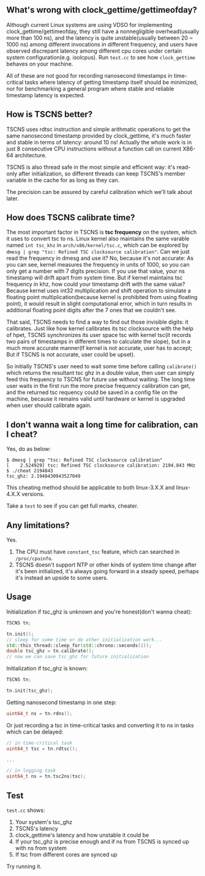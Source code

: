 ## What's wrong with clock_gettime/gettimeofday?
Although current Linux systems are using VDSO for implementing clock_gettime/gettimeofday, they still have a nonnegligible overhead(usually more than 100 ns), and the latency is quite unstable(usually between 20 ~ 1000 ns) among different invocations in different frequency, and users have observed discrepant latency among different cpu cores under certain system configuration(e.g. isolcpus). Run `test.cc` to see how `clock_gettime` behaves on your machine.

All of these are not good for recording nanosecond timestamps in time-critical tasks where latency of getting timestamp itself should be minimized, nor for benchmarking a general program where stable and reliable timestamp latency is expected.

## How is TSCNS better?
TSCNS uses rdtsc instruction and simple arithmatic operations to get the same nanosecond timestamp provided by clock_gettime, it's much faster and stable in terms of latency: around 10 ns! Actually the whole work is in just 8 consecutive CPU instructions without a function call on current X86-64 architecture.

TSCNS is also thread safe in the most simple and efficient way: it's read-only after initialization, so different threads can keep TSCNS's member variable in the cache for as long as they can.

The precision can be assured by careful calibration which we'll talk about later.

## How does TSCNS calibrate time?
The most important factor in TSCNS is **tsc frequency** on the system, which it uses to convert tsc to ns. Linux kernel also maintains the same varable named `int tsc_khz` in `arch/x86/kernel/tsc.c`, which can be explored by `dmesg | grep "tsc: Refined TSC clocksource calibration"`. Can we just read the frequency in dmesg and use it? No, because it's not accurate: As you can see, kernel measures the frequency in units of 1000, so you can only get a number with 7 digits precision. If you use that value, your ns timestamp will drift apart from system time. But if kernel maintains tsc frequency in khz, how could your timestamp drift with the same value? Because kernel uses int32 multiplication and shift operation to simulate a floating point multiplication(because kernel is prohibited from using floating point), it would result in slight computational error, which in turn results in additional floating point digits after the 7 ones that we couldn't see. 

That said, TSCNS needs to find a way to find out those invisible digits: it calibrates. Just like how kernel calibrates its tsc clocksource with the help of hpet, TSCNS synchronizes its user space tsc with kernel tsc(it records two pairs of timestamps in different times to calculate the slope), but in a much more accurate manner(If kernel is not accurate, user has to accept; But if TSCNS is not accurate, user could be upset). 

So initially TSCNS's user need to wait some time before calling `calibrate()` which returns the resultant tsc ghz in a double value, then user can simply feed this frequency to TSCNS for future use without waiting. The long time user waits in the first run the more precise frequency calibration can get, and the returned tsc requency could be saved in a config file on the machine, because it remains valid until hardware or kernel is upgraded when user should calibrate again.

## I don't wanna wait a long time for calibration, can I cheat?
Yes, do as below:
```
$ dmesg | grep "tsc: Refined TSC clocksource calibration"
[    2.524929] tsc: Refined TSC clocksource calibration: 2194.843 MHz
$ ./cheat 2194843
tsc_ghz: 2.1948430943527049
```

This cheating method should be applicable to both linux-3.X.X and linux-4.X.X versions.

Take a `test` to see if you can get full marks, cheater.

## Any limitations?
Yes.
1) The CPU must have `constant_tsc` feature, which can searched in `/proc/cpuinfo`.
2) TSCNS doesn't support NTP or other kinds of system time change after it's been initialized, it's always going forward in a steady speed, perhaps it's instead an upside to some users.

## Usage
Initialization if tsc_ghz is unknown and you're honest(don't wanna cheat):
```C++
TSCNS tn;

tn.init();
// sleep for some time or do other initialization work...
std::this_thread::sleep_for(std::chrono::seconds(1));
double tsc_ghz = tn.calibrate();
// now we can save tsc_ghz for future initialization

```

Initialization if tsc_ghz is known:
```C++
TSCNS tn;

tn.init(tsc_ghz);
```

Getting nanosecond timestamp in one step:
```C++
uint64_t ns = tn.rdns();
```

Or just recording a tsc in time-critical tasks and converting it to ns in tasks which can be delayed:
```C++
// in time-critical task
uint64_t tsc = tn.rdtsc();

...

// in logging task
uint64_t ns = tn.tsc2ns(tsc);
```

## Test
`test.cc` shows:
1) Your system's tsc_ghz
2) TSCNS's latency
3) clock_gettime's latency and how unstable it could be
4) If your tsc_ghz is precise enough and if ns from TSCNS is synced up with ns from system
5) If tsc from different cores are synced up

Try running it.
